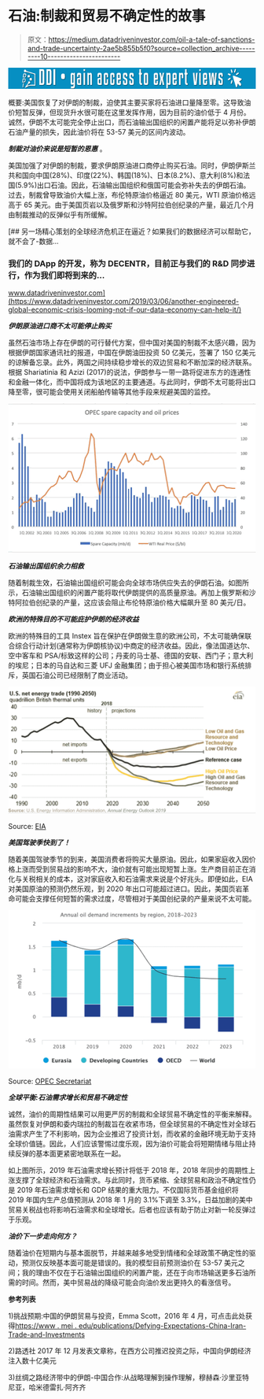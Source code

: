 # 石油:制裁和贸易不确定性的故事

> 原文：<https://medium.datadriveninvestor.com/oil-a-tale-of-sanctions-and-trade-uncertainty-2ae5b855b5f0?source=collection_archive---------10----------------------->

[![](img/37ad41eec649e96acd8d73ee0dc5e950.png)](http://www.track.datadriveninvestor.com/1B9E)

概要:美国恢复了对伊朗的制裁，迫使其主要买家将石油进口量降至零。这导致油价短暂反弹，但现货升水很可能在这里发挥作用，因为目前的油价低于 4 月份。诚然，伊朗不太可能完全停止出口，而石油输出国组织的闲置产能将足以弥补伊朗石油产量的损失，因此油价将在 53-57 美元的区间内波动。

***制裁对油价来说是短暂的恩惠*** 。

美国加强了对伊朗的制裁，要求伊朗原油进口商停止购买石油。同时，伊朗伊斯兰共和国向中国(28%)、印度(22%)、韩国(18%)、日本(8.2%)、意大利(8%)和法国(5.9%)出口石油。因此，石油输出国组织和俄国可能会弥补失去的伊朗石油。过去，制裁曾导致油价大幅上涨，布伦特原油价格逼近 80 美元，WTI 原油价格远高于 65 美元。由于美国页岩以及俄罗斯和沙特阿拉伯创纪录的产量，最近几个月由制裁推动的反弹似乎有所缓解。

[](https://www.datadriveninvestor.com/2019/03/06/another-engineered-global-economic-crisis-looming-not-if-our-data-economy-can-help-it/) [## 另一场精心策划的全球经济危机正在逼近？如果我们的数据经济可以帮助它，就不会了-数据…

### 我们的 DApp 的开发，称为 DECENTR，目前正与我们的 R&D 同步进行，作为我们即将到来的…

www.datadriveninvestor.com](https://www.datadriveninvestor.com/2019/03/06/another-engineered-global-economic-crisis-looming-not-if-our-data-economy-can-help-it/) 

***伊朗原油进口商不太可能停止购买***

虽然石油市场上存在伊朗的可行替代方案，但中国对美国的制裁不太感兴趣，因为根据伊朗国家通讯社的报道，中国在伊朗油田投资 50 亿美元，签署了 150 亿美元的谅解备忘录。此外，两国之间持续稳步增长的双边贸易和不断加深的经济联系。根据 Shariatinia 和 Azizi (2017)的说法，伊朗参与一带一路将促进东方的连通性和金融一体化，而中国将成为该地区的主要通道。与此同时，伊朗不太可能将出口降至零，很可能会使用关闭船舶传输等其他手段来规避美国的监控。

![](img/514c04999b32efb0af9776a87979c211.png)

***石油输出国组织余力相救***

随着制裁生效，石油输出国组织可能会向全球市场供应失去的伊朗石油。如图所示，石油输出国组织的闲置产能将取代伊朗提供的高质量原油。再加上俄罗斯和沙特阿拉伯创纪录的产量，这应该会阻止布伦特原油价格大幅飙升至 80 美元/日。

***欧洲的特殊目的不可能庇护伊朗的经济收益***

欧洲的特殊目的工具 Instex 旨在保护在伊朗做生意的欧洲公司，不太可能确保联合综合行动计划(通常称为伊朗核协议)中商定的经济收益。因此，像法国道达尔、空中客车和 PSA/标致这样的公司；丹麦的马士基、德国的安联、西门子；意大利的埃尼；日本的马自达和三菱 UFJ 金融集团；由于担心被美国市场和银行系统排斥，英国石油公司已经限制了商业活动。

![](img/47ed892c9fdeda12c31f90ad6092ad6a.png)

Source: [EIA](https://www.eia.gov/todayinenergy/detail.php?id=38152)

***美国驾驶季快到了！***

随着美国驾驶季节的到来，美国消费者将购买大量原油。因此，如果家庭收入因价格上涨而受到贸易战的影响不大，油价就有可能出现短暂上涨。生产商目前正在消化与关税相关的成本，这对家庭收入和石油需求来说是个好兆头。即便如此，EIA 对美国原油的预测仍然乐观，到 2020 年出口可能超过进口。因此，美国页岩革命可能会支撑任何短暂的需求过度，尽管相对于美国创纪录的产量来说不太可能。

![](img/7a4b3a6b50b861af5240420cc2fa1304.png)

Source: [OPEC Secretariat](https://woo.opec.org/chapter.html?chapterNr=3)

***全球平衡:石油需求增长和贸易不确定性***

诚然，油价的周期性结果可以用更严厉的制裁和全球贸易不确定性的平衡来解释。虽然恢复对伊朗和委内瑞拉的制裁旨在收紧市场，但全球贸易的不确定性对全球石油需求产生了不利影响，因为企业推迟了投资计划，而收紧的金融环境无助于支持全球价值链。因此，人们应该警惕过度乐观，因为油价可能会将短期情绪与阻止持续反弹的基本面更紧密地联系在一起。

如上图所示，2019 年石油需求增长预计将低于 2018 年，2018 年同步的周期性上涨支撑了全球经济和石油需求。与此同时，货币紧缩、全球贸易和政治不确定性仍是 2019 年石油需求增长和 GDP 结果的重大阻力。不仅国际货币基金组织将 2019 年国内生产总值预测从 2018 年 1 月的 3.1%下调至 3.3%，日益加剧的美中贸易关税战也将影响石油需求和全球增长。后者也应该有助于防止对新一轮反弹过于乐观。

***油价下一步走向何方？***

随着油价在短期内与基本面脱节，并越来越多地受到情绪和全球政策不确定性的驱动，预测仅反映基本面可能是错误的。我的模型目前预测油价在 53-57 美元之间；我的理由不仅在于石油输出国组织的闲置产能，还在于向市场输送更多石油所需的时间。然而，美中贸易战的降级可能会向油价发出更持久的看涨信号。

**参考列表**

1)挑战预期:中国的伊朗贸易与投资，Emma Scott，2016 年 4 月，可点击此处获得[https://www . mei . edu/publications/Defying-Expectations-China-Iran-Trade-and-Investments](https://www.mei.edu/publications/defying-expectations-chinas-iran-trade-and-investments)

2)路透社 2017 年 12 月发表文章称，在西方公司推迟投资之际，中国向伊朗经济注入数十亿美元

3)丝绸之路经济带中的伊朗-中国合作:从战略理解到操作理解，穆赫森·沙里亚特尼亚，哈米德雷扎·阿齐齐